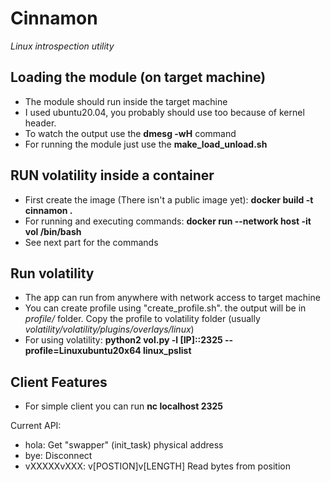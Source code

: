 # Cinnamon
*Linux introspection utility*

## Loading the module (on target machine)

* The module should run inside the target machine
* I used ubuntu20.04, you probably should use too because of kernel header.
* To watch the output use the **dmesg -wH** command
* For running the module just use the **make_load_unload.sh**

## RUN volatility inside a container

* First create the image (There isn't a public image yet): **docker build -t cinnamon .**
* For running and executing commands: **docker run --network host -it vol /bin/bash**
* See next part for the commands

## Run volatility

* The app can run from anywhere with network access to target machine
* You can create profile using "create_profile.sh". the output will be in *profile/* folder.
Copy the profile to volatility folder (usually *volatility/volatility/plugins/overlays/linux*)
* For using volatility: **python2 vol.py -l [IP]::2325 --profile=Linuxubuntu20x64 linux_pslist**

## Client Features
* For simple client you can run **nc localhost 2325**

Current API:
* hola: Get "swapper" (init_task) physical address
* bye: Disconnect
* vXXXXXvXXX: v[POSTION]v[LENGTH] Read bytes from position